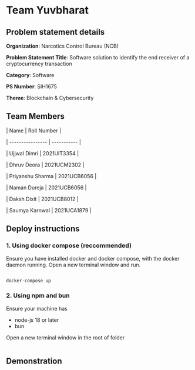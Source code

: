 # Team Yuvbharat

## Problem statement details

**Organization**: Narcotics Control Bureau (NCB)

**Problem Statement Title**: Software solution to identify the end receiver of a cryptocurrency transaction

**Category**: Software

**PS Number**: SIH1675

**Theme**: Blockchain & Cybersecurity

## Team Members

| Name | Roll Number |

| ---------------- | ----------- |

| Ujjwal Dimri | 2021UIT3354 |

| Dhruv Deora | 2021UCM2302 |

| Priyanshu Sharma | 2021UCB6056 |

| Naman Dureja | 2021UCB6056 |

| Daksh Dixit | 2021UCB8012 |

| Saumya Karnwal | 2021UCA1879 |

## Deploy instructions

### 1. Using docker compose (reccommended)

Ensure you have installed docker and docker compose, with the docker daemon running. Open a new terminal window and run.

```sh

docker-compose up

```

### 2. Using npm and bun

Ensure your machine has

- node-js 18 or later
- bun

Open a new terminal window in the root of folder

```bash

```

## Demonstration
